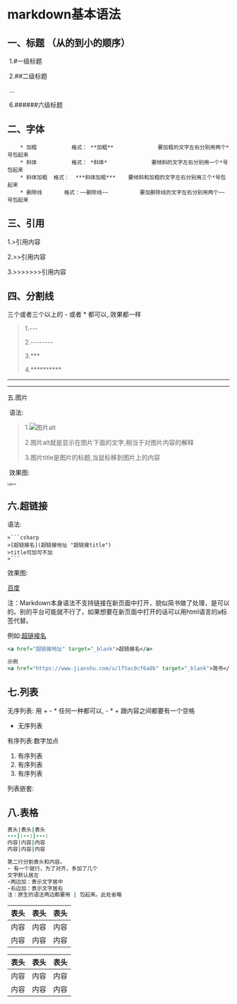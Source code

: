# markdown基本语法

## 一、标题	（从的到小的顺序）

​		1.#一级标题

​		2.##二级标题

​		...

​		6.######六级标题

## 二、字体

		* 加粗           格式： **加粗**              要加粗的文字左右分别用两个*号包起来
		* 斜体           格式： *斜体*              要倾斜的文字左右分别用一个*号包起来
		* 斜体加粗  格式：  ***斜体加粗***    要倾斜和加粗的文字左右分别用三个*号包起来
		* 删除线       格式：~~删除线~~          要加删除线的文字左右分别用两个~~号包起来

## 三、引用

1.>引用内容

2.>>引用内容

3.>>>>>>>引用内容

## 四、分割线

三个或者三个以上的  -  或者  *   都可以,.效果都一样

>1.---
>
>2.--------
>
>3.***
>
>4.**********
>
>

------

******

五.图片

​	语法: 

> 1.![图片alt](图片地址 "图片title")
>
> 2.图片alt就是显示在图片下面的文字,相当于对图片内容的解释
>
> 3.图片title是图片的标题,当鼠标移到图片上的内容

​		效果图:

<img src="/home/zt/图片/0.jpg" alt="图片alt" style="zoom:33%;" />

## 六.超链接

语法:

	>```csharp
	>[超链接名](超链接地址 "超链接title")
	>title可加可不加
	>```

效果图:

[百度](http://baidu.com)

注：Markdown本身语法不支持链接在新页面中打开，貌似简书做了处理，是可以的。别的平台可能就不行了，如果想要在新页面中打开的话可以用html语言的a标签代替。

例如:<a href="超链接地址" target="_blank">超链接名</a>

```xml
<a href="超链接地址" target="_blank">超链接名</a>

示例
<a href="https://www.jianshu.com/u/1f5ac0cf6a8b" target="_blank">简书</a>
```

## 七.列表

无序列表: 用 +    -    *   任何一种都可以, -  *   + 跟内容之间都要有一个空格

- 无序列表 

  

有序列表:数字加点

1. 有序列表   
2.  有序列表
3. 有序列表

列表嵌套:

## 八.表格



```ruby
表头|表头|表头
---|:--:|---:
内容|内容|内容
内容|内容|内容

第二行分割表头和内容。
- 有一个就行，为了对齐，多加了几个
文字默认居左
-两边加：表示文字居中
-右边加：表示文字居右
注：原生的语法两边都要用 | 包起来。此处省略
```



| 表头 | 表头 | 表头 |
| ---- | :--: | ---: |
| 内容 | 内容 | 内容 |
| 内容 | 内容 | 内容 |

| 表头 | 表头 | 表头 |
| ---- | :--: | ---: |
| 内容 | 内容 | 内容 |
| 内容 | 内容 | 内容 |